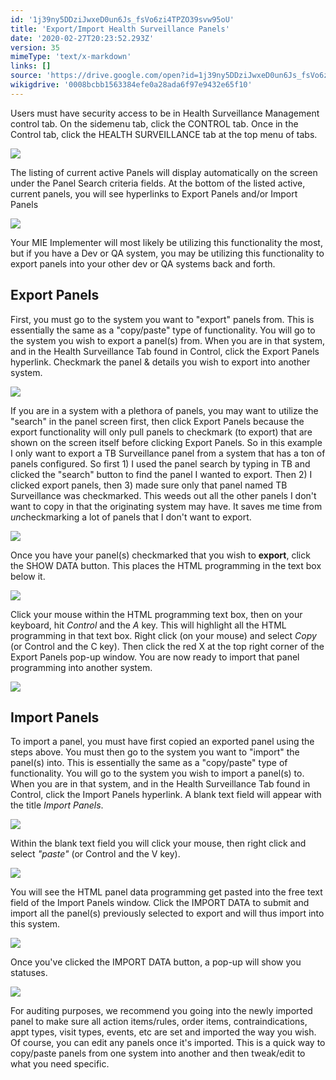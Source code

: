```yaml
---
id: '1j39ny5DDziJwxeD0un6Js_fsVo6zi4TPZO39svw95oU'
title: 'Export/Import Health Surveillance Panels'
date: '2020-02-27T20:23:52.293Z'
version: 35
mimeType: 'text/x-markdown'
links: []
source: 'https://drive.google.com/open?id=1j39ny5DDziJwxeD0un6Js_fsVo6zi4TPZO39svw95oU'
wikigdrive: '0008bcbb1563384efe0a28ada6f97e9432e65f10'
---
```

Users must have security access to be in Health Surveillance Management control tab. On the sidemenu tab, click the CONTROL tab. Once in the Control tab, click the HEALTH SURVEILLANCE tab at the top menu of tabs.

![](../export-import-health-surveillance-panels.assets/2438e433ac9318b02ac39205c16153c1.png)

The listing of current active Panels will display automatically on the screen under the Panel Search criteria fields. At the bottom of the listed active, current panels, you will see hyperlinks to Export Panels and/or Import Panels

![](../export-import-health-surveillance-panels.assets/f8a1beba19aefa30eb579f735ec9b24a.png)

Your MIE Implementer will most likely be utilizing this functionality the most, but if you have a Dev or QA system, you may be utilizing this functionality to export panels into your other dev or QA systems back and forth.

## Export Panels

First, you must go to the system you want to "export" panels from. This is essentially the same as a "copy/paste" type of functionality. You will go to the system you wish to export a panel(s) from. When you are in that system, and in the Health Surveillance Tab found in Control, click the Export Panels hyperlink. Checkmark the panel & details you wish to export into another system.

![](../export-import-health-surveillance-panels.assets/2f67b541ef325a857aa1255d6fddea65.png)

If you are in a system with a plethora of panels, you may want to utilize the "search" in the panel screen first, then click Export Panels because the export functionality will only pull panels to checkmark (to export) that are shown on the screen itself before clicking Export Panels. So in this example I only want to export a TB Surveillance panel from a system that has a ton of panels configured. So first 1) I used the panel search by typing in TB and clicked the "search" button to find the panel I wanted to export. Then 2) I clicked export panels, then 3) made sure only that panel named TB Surveillance was checkmarked. This weeds out all the other panels I don't want to copy in that the originating system may have. It saves me time from *un*checkmarking a lot of panels that I don't want to export.

![](../export-import-health-surveillance-panels.assets/55eec80228b6a0a266a36eab7055df62.png)

Once you have your panel(s) checkmarked that you wish to **export**, click the SHOW DATA button. This places the HTML programming in the text box below it.

![](../export-import-health-surveillance-panels.assets/f7c1a0f25c51f8f3b2a62b20da5f4f9c.png)

Click your mouse within the HTML programming text box, then on your keyboard, hit *Control* and the *A* key. This will highlight all the HTML programming in that text box. Right click (on your mouse) and select *Copy* (or Control and the C key). Then click the red X at the top right corner of the Export Panels pop-up window. You are now ready to import that panel programming into another system.

![](../export-import-health-surveillance-panels.assets/1e314089c7db163bf92e1f80c184d2cd.png)

## Import Panels

To import a panel, you must have first copied an exported panel using the steps above. You must then go to the system you want to "import" the panel(s) into. This is essentially the same as a "copy/paste" type of functionality. You will go to the system you wish to import a panel(s) to. When you are in that system, and in the Health Surveillance Tab found in Control, click the Import Panels hyperlink. A blank text field will appear with the title *Import Panels*.

![](../export-import-health-surveillance-panels.assets/1ea780baf9000b08ac8feabdf62106f4.png)

Within the blank text field you will click your mouse, then right click and select *"paste"* (or Control and the V key).

![](../export-import-health-surveillance-panels.assets/90c1f14b412b53c0242ee3f2849c3ab2.png)

You will see the HTML panel data programming get pasted into the free text field of the Import Panels window. Click the IMPORT DATA to submit and import all the panel(s) previously selected to export and will thus import into this system.

![](../export-import-health-surveillance-panels.assets/462d6988b3b3860175de24bf7d73dd31.png)

Once you've clicked the IMPORT DATA button, a pop-up will show you statuses.

![](../export-import-health-surveillance-panels.assets/97f3c4c45fc0508f013ce090cf42af10.png)

For auditing purposes, we recommend you going into the newly imported panel to make sure all action items/rules, order items, contraindications, appt types, visit types, events, etc are set and imported the way you wish. Of course, you can edit any panels once it's imported. This is a quick way to copy/paste panels from one system into another and then tweak/edit to what you need specific.
